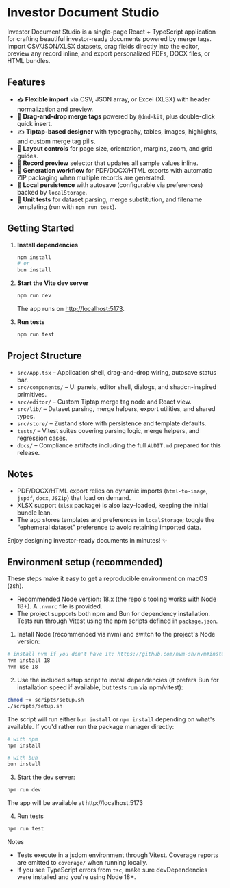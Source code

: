 # Investor Document Studio

Investor Document Studio is a single-page React + TypeScript application for crafting beautiful investor-ready documents powered by merge tags. Import CSV/JSON/XLSX datasets, drag fields directly into the editor, preview any record inline, and export personalized PDFs, DOCX files, or HTML bundles.

## Features

- 📥 **Flexible import** via CSV, JSON array, or Excel (XLSX) with header normalization and preview.
- 🧩 **Drag-and-drop merge tags** powered by `@dnd-kit`, plus double-click quick insert.
- ✍️ **Tiptap-based designer** with typography, tables, images, highlights, and custom merge tag pills.
- 🧭 **Layout controls** for page size, orientation, margins, zoom, and grid guides.
- 👀 **Record preview** selector that updates all sample values inline.
- 🧾 **Generation workflow** for PDF/DOCX/HTML exports with automatic ZIP packaging when multiple records are generated.
- 💾 **Local persistence** with autosave (configurable via preferences) backed by `localStorage`.
- 🧪 **Unit tests** for dataset parsing, merge substitution, and filename templating (run with `npm run test`).

## Getting Started

1. **Install dependencies**

   ```bash
   npm install
   # or
   bun install
   ```

2. **Start the Vite dev server**

   ```bash
   npm run dev
   ```

   The app runs on [http://localhost:5173](http://localhost:5173).

3. **Run tests**

   ```bash
   npm run test
   ```

## Project Structure

- `src/App.tsx` – Application shell, drag-and-drop wiring, autosave status bar.
- `src/components/` – UI panels, editor shell, dialogs, and shadcn-inspired primitives.
- `src/editor/` – Custom Tiptap merge tag node and React view.
- `src/lib/` – Dataset parsing, merge helpers, export utilities, and shared types.
- `src/store/` – Zustand store with persistence and template defaults.
- `tests/` – Vitest suites covering parsing logic, merge helpers, and regression cases.
- `docs/` – Compliance artifacts including the full `AUDIT.md` prepared for this release.

## Notes

- PDF/DOCX/HTML export relies on dynamic imports (`html-to-image`, `jspdf`, `docx`, `JSZip`) that load on demand.
- XLSX support (`xlsx` package) is also lazy-loaded, keeping the initial bundle lean.
- The app stores templates and preferences in `localStorage`; toggle the “ephemeral dataset” preference to avoid retaining imported data.

Enjoy designing investor-ready documents in minutes! ✨

## Environment setup (recommended)

These steps make it easy to get a reproducible environment on macOS (zsh).

- Recommended Node version: 18.x (the repo's tooling works with Node 18+). A `.nvmrc` file is provided.
- The project supports both npm and Bun for dependency installation. Tests run through Vitest using the npm scripts defined in `package.json`.

1. Install Node (recommended via nvm) and switch to the project's Node version:

```bash
# install nvm if you don't have it: https://github.com/nvm-sh/nvm#install--update-script
nvm install 18
nvm use 18
```

2. Use the included setup script to install dependencies (it prefers Bun for installation speed if available, but tests run via npm/vitest):

```bash
chmod +x scripts/setup.sh
./scripts/setup.sh
```

The script will run either `bun install` or `npm install` depending on what's available. If you'd rather run the package manager directly:

```bash
# with npm
npm install

# with bun
bun install
```

3. Start the dev server:

```bash
npm run dev
```

The app will be available at http://localhost:5173

4. Run tests

```bash
npm run test
```

Notes

- Tests execute in a jsdom environment through Vitest. Coverage reports are emitted to `coverage/` when running locally.
- If you see TypeScript errors from `tsc`, make sure devDependencies were installed and you're using Node 18+.

